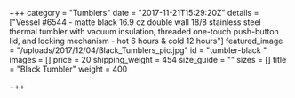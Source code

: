 +++
category = "Tumblers"
date = "2017-11-21T15:29:20Z"
details = ["Vessel  #6544 - matte black  16.9 oz double wall 18/8 stainless steel thermal tumbler with vacuum insulation, threaded one-touch push-button lid, and locking mechanism -  hot 6 hours & cold 12 hours"]
featured_image = "/uploads/2017/12/04/Black_Tumblers_pic.jpg"
id = "tumbler-black "
images = []
price = 20
shipping_weight = 454
size_guide = ""
sizes = []
title = "Black Tumbler"
weight = 400

+++
